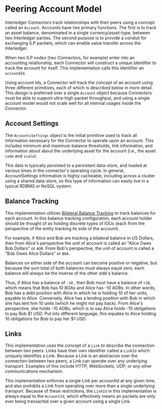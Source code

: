 # Peering Account Model

Interledger Connectors track relationships with their peers using a concept called an `Account`. Accounts have two primary functions. The first is to track an asset balance, denominated in a single currency/asset-type, between two Interledger parties. The second purpose is to provide a conduit for exchanging ILP packets, which can enable value transfer across the Interledger.

When two ILP nodes \(two Connectors, for example\) enter into an accounting relationship, each Connector will construct a unique identifier to track the account for itself. This implementation calls this identifier an `accoundId`.

Using account Ids, a Connector will track the _concept_ of an account using three different primitives, each of which is described below in more detail. This design is preferred over a single `Account` object because Connectors must be able to support ultra-high packet throughput, and using a single account model would not scale well for all internal usages inside the Connector.

## Account Settings

The `AccountsSettings` object is the initial primitive used to track all information necessary for the Connector to operate upon an account. This includes minimum and maximum balance thresholds, link information, and information about about the underlying asset for the account \(i.e., the asset `code` and `scale`\).

This data is typically persisted to a persistent data-store, and loaded at various times in the connector's operating cycle. In general, AccountSettings information is highly cacheable, including across a cluster using a shared data-store, so this type of information can easily live in a typical RDBMS or NoSQL system.

## Balance Tracking

This implementation utilizes [Bilateral Balance Tracking](terminology.md) to track balances for each account. In this balance tracking configuration, each account holder should be thought of as holding discrete types of IOUs \(each from the perspective of the entity tracking its side of the account\). 

For example, if Alice and Bob are tracking a bilateral balance in US Dollars, then from Alice's perspective the unit of account is called an "Alice Owes Bob Dollars" or `AOB`. From Bob's perspective, the unit of account is called a "Bob Owes Alice Dollars" or `BOA`. 

Balances on either side of the account can become positive or negative, but because the sum total of both balances must always equal zero, each balance will always be the inverse of the other side's balance. 

Thus, if Alice has a balance of `-10` , then Bob _must_ have a balance of `+10`, which means that Bob has 10 BOAs and Alice has -10 AOBs. In other words, Bob has a debt position with Alice in which he is holding 10 of her units, payable to Alice. Conversely, Alice has a lending position with Bob in which she has lent him 10 units \(which he might not pay back\). From Alice's perspective, she holds -10 AOBs, which is to say Alice holds -10 obligations to pay Bob $1 USD. Put into different language, this equates to Alice holding 10 obligations for Bob to pay her $1 USD.

## Links

This implementation uses the concept of a `Link` to describe the connection between two peers. Links have their own identifier called a `LinkId` which uniquely identifies a Link. Because a Link is an abstracion over the connection between two peers, a Link can operate over any underlying transport. Examples of this include HTTP, WebSockets, UDP, or any other communications mechanism.

This implementation enforces a single Link per accountId at any given time, and also prohibits a Link from operating over more than a single underlying transport. Because of these restrictions, the `LinkId` in this implementation is always equal to the `AccountId`, which effectively means an packets are only ever being transacted over a given account using a single Link.

